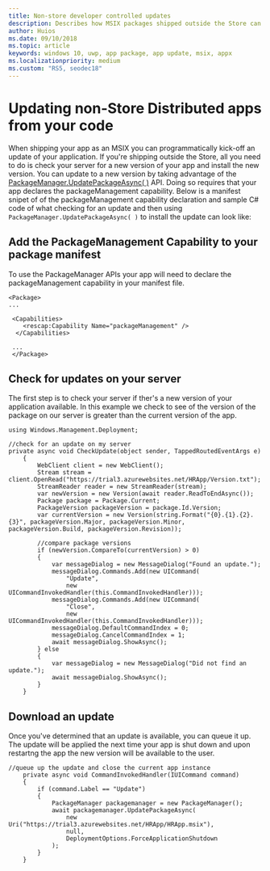 ```yaml
---
title: Non-store developer controlled updates 
description: Describes how MSIX packages shipped outside the Store can be updated by developers in code. 
author: Huios
ms.date: 09/10/2018
ms.topic: article
keywords: windows 10, uwp, app package, app update, msix, appx
ms.localizationpriority: medium
ms.custom: "RS5, seodec18"
---
```


# Updating non-Store Distributed apps from your code

When shipping your app as an MSIX you can programmatically kick-off an update of your application. If you're shipping outside the Store, all you need to do is check your server for a new version of your app and install the new version. You can update to a new version by taking advantage of the [PackageManager.UpdatePackageAsync( )](https://docs.microsoft.com/uwp/api/windows.management.deployment.packagemanager.updatepackageasync) API. Doing so requires that your app declares the packageManagement capability. Below is a manifest snipet of of the packageManagement capability declaration and sample C# code of what checking for an update and then using ```PackageManager.UpdatePackageAsync( )``` to install the update can look like:


## Add the PackageManagement Capability to your package manifest

To use the PackageManager APIs your app will need to declare the packageManagement capability in your manifest file. 

```
<Package>
...

 <Capabilities>
    <rescap:Capability Name="packageManagement" />
  </Capabilities>
  
 ...
 </Package>
```
## Check for updates on your server 

The first step is to check your server if ther's a new version of your application available. In this example we check to see of the version of the package on our server is greater than the current version of the app.
```
using Windows.Management.Deployment;

//check for an update on my server
private async void CheckUpdate(object sender, TappedRoutedEventArgs e)
    {
        WebClient client = new WebClient();
        Stream stream = client.OpenRead("https://trial3.azurewebsites.net/HRApp/Version.txt");
        StreamReader reader = new StreamReader(stream);
        var newVersion = new Version(await reader.ReadToEndAsync());
        Package package = Package.Current;
        PackageVersion packageVersion = package.Id.Version;
        var currentVersion = new Version(string.Format("{0}.{1}.{2}.{3}", packageVersion.Major, packageVersion.Minor, packageVersion.Build, packageVersion.Revision));

        //compare package versions
        if (newVersion.CompareTo(currentVersion) > 0)
        {
            var messageDialog = new MessageDialog("Found an update.");
            messageDialog.Commands.Add(new UICommand(
                "Update",
                new UICommandInvokedHandler(this.CommandInvokedHandler)));
            messageDialog.Commands.Add(new UICommand(
                "Close",
                new UICommandInvokedHandler(this.CommandInvokedHandler)));
            messageDialog.DefaultCommandIndex = 0;
            messageDialog.CancelCommandIndex = 1;
            await messageDialog.ShowAsync();
        } else
        {
            var messageDialog = new MessageDialog("Did not find an update.");
            await messageDialog.ShowAsync();
        }
    }
```



## Download an update

Once you've determined that an update is available, you can queue it up. The update will be applied the next time your app is shut down and upon restartng the app the new version will be available to the user.

```
//queue up the update and close the current app instance
    private async void CommandInvokedHandler(IUICommand command)
    {
        if (command.Label == "Update")
        {
            PackageManager packagemanager = new PackageManager();
            await packagemanager.UpdatePackageAsync(
                new Uri("https://trial3.azurewebsites.net/HRApp/HRApp.msix"),
                null,
                DeploymentOptions.ForceApplicationShutdown
            );
        }
    }
```
